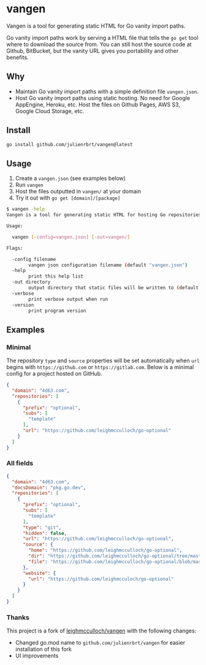 # vangen

Vangen is a tool for generating static HTML for Go vanity import paths.

Go vanity import paths work by serving a HTML file that tells the `go get` tool where to download the source from. You can still host the source code at Github, BitBucket, but the vanity URL gives you portability and other benefits.

## Why

* Maintain Go vanity import paths with a simple definition file `vangen.json`.
* Host Go vanity import paths using static hosting. No need for Google AppEngine, Heroku, etc. Host the files on Github Pages, AWS S3, Google Cloud Storage, etc.

## Install

```sh
go install github.com/julienrbrt/vangen@latest
```

## Usage

1. Create a `vangen.json` (see examples below)
2. Run `vangen`
3. Host the files outputted in `vangen/` at your domain
4. Try it out with `go get [domain]/[package]`

```sh
$ vangen -help
Vangen is a tool for generating static HTML for hosting Go repositories at a vanity import path.

Usage:

  vangen [-config=vangen.json] [-out=vangen/]

Flags:

  -config filename
        vangen json configuration filename (default "vangen.json")
  -help
        print this help list
  -out directory
        output directory that static files will be written to (default "vangen/")
  -verbose
        print verbose output when run
  -version
        print program version
```

## Examples

### Minimal

The repository `type` and `source` properties will be set automatically when `url` begins with `https://github.com` or `https://gitlab.com`. Below is a minimal config for a project hosted on GitHub.

```json
{
  "domain": "4d63.com",
  "repositories": [
    {
      "prefix": "optional",
      "subs": [
        "template"
      ],
      "url": "https://github.com/leighmcculloch/go-optional"
    }
  ]
}
```

### All fields

```json
{
  "domain": "4d63.com",
  "docsDomain": "pkg.go.dev",
  "repositories": [
    {
      "prefix": "optional",
      "subs": [
        "template"
      ],
      "type": "git",
      "hidden": false,
      "url": "https://github.com/leighmcculloch/go-optional",
      "source": {
        "home": "https://github.com/leighmcculloch/go-optional",
        "dir": "https://github.com/leighmcculloch/go-optional/tree/master{/dir}",
        "file": "https://github.com/leighmcculloch/go-optional/blob/master{/dir}/{file}#L{line}"
      },
      "website": {
        "url": "https://github.com/leighmcculoch/go-optional"
      }
    }
  ]
}
```

### Thanks

This project is a fork of [leighmcculloch/vangen](https://leighmcculloch/vangen) with the following changes:

* Changed go.mod name to `github.com/julienrbrt/vangen` for easier installation of this fork
* UI improvements

